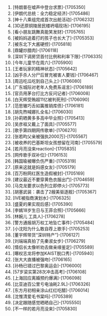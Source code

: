 
1. [特朗普在嘘声中登台求票]-[1705350]
1. [伊朗代总统：全力稳定经济]-[1705486]
1. [神十八乘组完成首次出舱活动]-[1706232]
1. [3D还原铜陵居民楼坍塌现场]-[1706195]
1. [看小朋友跳舞真能笑发财]-[1705765]
1. [被妈妈追着打的孩子也长大了]-[1705353]
1. [被东北下大酱硬控]-[1705818]
1. [鼎罐炒腊肉]-[1706118]
1. [深圳下调房贷首付比例和利率下限]-[1706335]
1. [今年儿童节在周六]-[1705900]
1. [王者玩家的精神状态]-[1705642]
1. [凶手杀人分尸后冒充被害人要钱]-[1706467]
1. [周迅吃瓜吃到自己头上]-[1706080]
1. [广东城际对老年人免费系谣言]-[1706189]
1. [官员用茅台打比方反问记者]-[1706008]
1. [白天辉受贿超11亿被判死刑]-[1706090]
1. [范思辙巧舌如簧推销库债]-[1706181]
1. [胡先煦喊娜扎全名]-[1706030]
1. [孙莉晒黄多多高中毕业照]-[1705413]
1. [吴彦祖又戴上了面具]-[1705577]
1. [歌手第四期网传歌单]-[1706270]
1. [张若昀父亲被强执2000万]-[1705567]
1. [被收养的巴基斯坦女孩想留在河南]-[1705579]
1. [若月亮没来reaction]-[1705835]
1. [网传歌手双补位]-[1706153]
1. [韩国瑜被曝负伤严重]-[1705319]
1. [原来这就是妈感女友]-[1705179]
1. [百万粉网红医生造假被封]-[1705169]
1. [建议最近不要穿黄色衣服出门]-[1704659]
1. [马克龙要求以色列立即停火]-[1705773]
1. [胡塞武装：袭击了2艘美驱逐舰]-[1705367]
1. [IVE被指商演划水]-[1706325]
1. [盛夏的果实观后感]-[1705390]
1. [李嫣18岁生日与王菲合照]-[1705666]
1. [林婉儿 工具人]-[1706278]
1. [警方通报胡万权工地坠亡事件]-[1705484]
1. [小沈阳为什么敢自荐上歌手]-[1705253]
1. [董宇辉带货“深圳特产”]-[1706127]
1. [刘端端真拍了先秦淑女步]-[1706279]
1. [情侣长太像听劝去做亲缘鉴定]-[1705589]
1. [曝权志龙将参加KAIST脱口秀]-[1705940]
1. [张大大直播被强吻]-[1706165]
1. [孙杨已错过巴黎奥运会]-[1706000]
1. [57岁梁实第28次冲击高考]-[1706108]
1. [上海回应离婚预约爆满]-[1706098]
1. [比亚迪百公里亏电油耗2.9L]-[1706326]
1. [东方月初相亲涂山红红吃醋]-[1706014]
1. [沈惟清爱毛书棠吗]-[1705389]
1. [决定跟随感觉晒晒自己]-[1705550]
1. [不一样的若月亮没来]-[1705830]